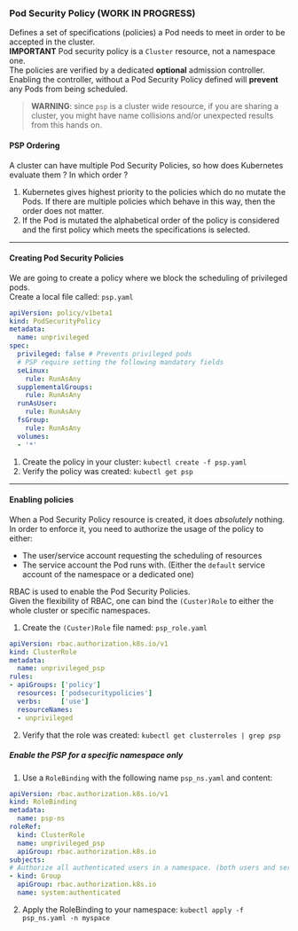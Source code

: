 ### Pod Security Policy (WORK IN PROGRESS)
Defines a set of specifications (policies) a Pod needs to meet in order to be accepted in the cluster.  
**IMPORTANT** Pod security policy is a `Cluster` resource, not a namespace one.  
The policies are verified by a dedicated **optional** admission controller. Enabling the controller, without a Pod Security Policy defined will **prevent** any Pods from being scheduled.  

>**WARNING**: since `psp` is a cluster wide resource, if you are sharing a cluster, you might have name collisions and/or unexpected results from this hands on.

#### PSP Ordering
A cluster can have multiple Pod Security Policies, so how does Kubernetes evaluate them ? In which order ?
1. Kubernetes gives highest priority to the policies which do no mutate the Pods. If there are multiple policies which behave in this way, then the order does not matter.
2. If the Pod is mutated the alphabetical order of the policy is considered and the first policy which meets the specifications is selected.

---
#### Creating Pod Security Policies
We are going to create a policy where we block the scheduling of privileged pods.  
Create a local file called: `psp.yaml`
```yaml
apiVersion: policy/v1beta1
kind: PodSecurityPolicy
metadata:
  name: unprivileged
spec:
  privileged: false # Prevents privileged pods
  # PSP require setting the following mandatory fields
  seLinux:
    rule: RunAsAny
  supplementalGroups:
    rule: RunAsAny
  runAsUser:
    rule: RunAsAny
  fsGroup:
    rule: RunAsAny
  volumes:
  - '*'
```

1. Create the policy in your cluster: `kubectl create -f psp.yaml`
2. Verify the policy was created: `kubectl get psp` 
---

#### Enabling policies

When a Pod Security Policy resource is created, it does _absolutely_ nothing.  
In order to enforce it, you need to authorize the usage of the policy to either:
- The user/service account requesting the scheduling of resources
- The service account the Pod runs with. (Either the `default` service account of the namespace or a dedicated one)

RBAC is used to enable the Pod Security Policies.  
Given the flexibility of RBAC, one can bind the `(Custer)Role` to either the whole cluster or specific namespaces.

1. Create the `(Custer)Role` file named: `psp_role.yaml`
```yaml
apiVersion: rbac.authorization.k8s.io/v1
kind: ClusterRole
metadata:
  name: unprivileged_psp
rules:
- apiGroups: ['policy']
  resources: ['podsecuritypolicies']
  verbs:     ['use']
  resourceNames:
  - unprivileged
```
2. Verify that the role was created: `kubectl get clusterroles | grep psp`

##### Enable the PSP for a specific namespace only
1. Use a `RoleBinding` with the following name `psp_ns.yaml` and content:  
```yaml
apiVersion: rbac.authorization.k8s.io/v1
kind: RoleBinding
metadata:
  name: psp-ns
roleRef:
  kind: ClusterRole
  name: unprivileged_psp
  apiGroup: rbac.authorization.k8s.io
subjects:
# Authorize all authenticated users in a namespace. (both users and service accounts)
- kind: Group
  apiGroup: rbac.authorization.k8s.io
  name: system:authenticated
```
2. Apply the RoleBinding to your namespace: `kubectl apply -f psp_ns.yaml -n myspace`

